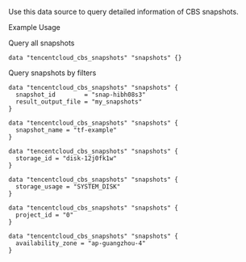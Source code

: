 Use this data source to query detailed information of CBS snapshots.

Example Usage

Query all snapshots

```hcl
data "tencentcloud_cbs_snapshots" "snapshots" {}
```

Query snapshots by filters

```hcl
data "tencentcloud_cbs_snapshots" "snapshots" {
  snapshot_id        = "snap-hibh08s3"
  result_output_file = "my_snapshots"
}

data "tencentcloud_cbs_snapshots" "snapshots" {
  snapshot_name = "tf-example"
}

data "tencentcloud_cbs_snapshots" "snapshots" {
  storage_id = "disk-12j0fk1w"
}

data "tencentcloud_cbs_snapshots" "snapshots" {
  storage_usage = "SYSTEM_DISK"
}

data "tencentcloud_cbs_snapshots" "snapshots" {
  project_id = "0"
}

data "tencentcloud_cbs_snapshots" "snapshots" {
  availability_zone = "ap-guangzhou-4"
}
```
